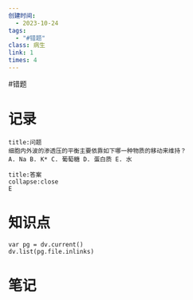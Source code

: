 ```yaml
---
创建时间:
  - 2023-10-24
tags:
  - "#错题"
class: 病生
link: 1
times: 4
---
```

#错题


记录
==
```ad-question
title:问题
细胞内外波的渗透压的平衡主要依靠如下哪一种物质的移动来维持？
A. Na B. K* C. 葡萄糖 D. 蛋白质 E. 水
```

```ad-note
title:答案
collapse:close
E
```

知识点
==
```dataviewjs
var pg = dv.current()
dv.list(pg.file.inlinks)
```

笔记
==